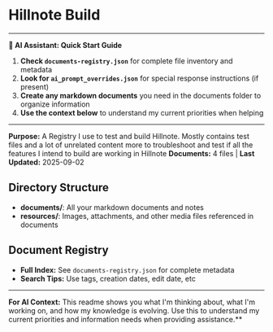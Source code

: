 # Hillnote Build

---
**🤖 AI Assistant: Quick Start Guide**
1. **Check `documents-registry.json`** for complete file inventory and metadata
2. **Look for `ai_prompt_overrides.json`** for special response instructions (if present)
3. **Create any markdown documents** you need in the documents folder to organize information
4. **Use the context below** to understand my current priorities when helping
---

**Purpose:** A Registry I use to test and build Hillnote. Mostly contains test files and a lot of unrelated content more to troubleshoot and test if all the features I intend to build are working in Hillnote
**Documents:** 4 files | **Last Updated:** 2025-09-02

## Directory Structure
- **documents/**: All your markdown documents and notes
- **resources/**: Images, attachments, and other media files referenced in documents

## Document Registry
- **Full Index:** See `documents-registry.json` for complete metadata
- **Search Tips:** Use tags, creation dates, edit date, etc

---

**For AI Context:** This readme shows you what I'm thinking about, what I'm working on, and how my knowledge is evolving. Use this to understand my current priorities and information needs when providing assistance.**